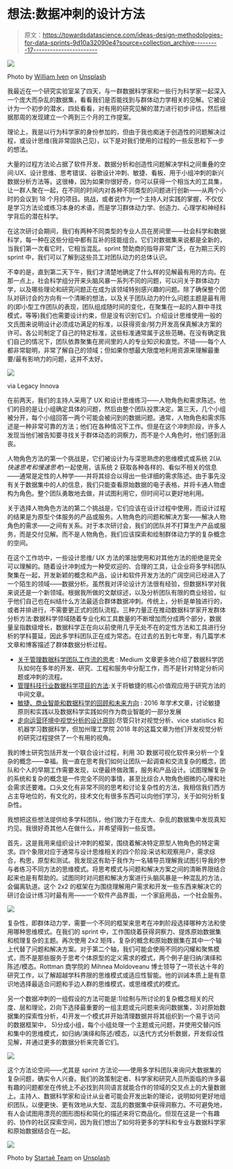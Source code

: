 # 想法:数据冲刺的设计方法

> 原文：<https://towardsdatascience.com/ideas-design-methodologies-for-data-sprints-9d10a32090e4?source=collection_archive---------17----------------------->

![](img/91f1b3696a7ac33857812dfa2a88bbd4.png)

Photo by [William Iven](https://unsplash.com/@firmbee?utm_source=medium&utm_medium=referral) on [Unsplash](https://unsplash.com?utm_source=medium&utm_medium=referral)

我最近在一个研究实验室呆了四天，与一群数据科学家和一些行为科学家一起深入一个庞大而杂乱的数据集，看看我们是否能找到与群体动力学相关的见解。它被设计为一个初步的潜水，四处看看，对有用的研究见解的潜力进行初步评估，然后根据那周的发现建立一个两到三个月的工作提案。

理论上，我是以行为科学家的身份参加的，但由于我也痴迷于创造性的问题解决过程，或设计思维(我非常固执己见)，以下是对我们使用的过程的一些反思和下一步的想法。

大量的过程方法论占据了软件开发、数据分析和创造性问题解决学科之间重叠的空间:UX、设计思维、思考错误、谷歌设计冲刺、敏捷、看板、用于小组冲刺的新兴数据分析方法等。这很棒，因为如果你很好奇，你可以获得一个相当大的工具集，让一群人聚在一起，在不同的时间内对各种不同类型的问题进行创新——从两个小时的会议到 18 个月的项目。挑战，或者说作为一个主持人对实践的掌握，不仅仅是学习方法论或练习本身的术语，而是学习群体动力学、创造力、心理学和神经科学背后的潜在科学。

在这次研讨会期间，我们有两种不同类型的专业人员在房间里——社会科学和数据科学，每一种在这些分组中都有互补的技能组合。它们对数据集来说都是全新的，当我们第一次看它时，它相当混乱。sprint 赞助商的指导非常广泛，在为期三天的 sprint 中，我们可以了解到这些员工对团队动力的总体认识。

不幸的是，直到第二天下午，我们才清楚地确定了什么样的见解最有用的方向。在那一点上，社会科学组分开来头脑风暴一系列不同的问题，可以问关于群体动力学，以及哪些理论和研究问题正在成为该领域特别感兴趣的问题。除了确保整个团队对研讨会的方向有一个清晰的想法，以及关于团队动力的什么问题主题是最有用的(即小型工作团队的表现，团队组成随时间的变化，在聚集在一起的人群中寻找模式，等等)我们也需要设计约束，但是没有识别它们。介绍设计思维使用一般的文氏图来说明设计必须成功满足的标准，以获得资金/努力开发高保真解决方案的许可。各公司制定了自己的特定标准，这些标准通常属于这些范畴。在没有确定我们自己的情况下，团队依靠聚集在房间里的人的专业知识和直觉。不错——每个人都非常聪明，非常了解自己的领域；但如果你想最大限度地利用资源来理解最重要/最有影响力的问题，这并不太好。

![](img/224da964ea3a8d47984fc1ccbdf34cf6.png)

via Legacy Innova

在前两天，我们的主持人采用了 UX 和设计思维练习——人物角色和需求陈述。他们的目的是让小组确定具体的问题，然后由整个团队投票决定。第三天，几个小组被分开，每个小组回答一两个可能会被问到的数据问题。通常，人物角色和需求陈述是一种非常可靠的方法；他们在各种情况下工作。但是在这个冲刺阶段，许多人发现当他们被告知要寻找关于群体动态的洞察力，而不是个人角色时，他们感到沮丧。

人物角色方法的第一个挑战是，它们被设计为与深思熟虑的思维模式或系统 2(从*快速思考和慢速思考*)一起使用，该系统 2 获取各种各样的、看似不相关的信息——通常是定性的人种学——并将其综合以得出一些详细的需求陈述。由于事先没有关于数据集中的人的信息，我们只能查看原始数据的电子表格，并将卡通人物虚构为角色。整个团队勇敢地去做，并试图利用它，但时间可以更好地利用。

关于选择人物角色方法的第二个挑战是，它们应该在设计过程中使用，而设计过程的结果是为原型个体服务的产品或服务。人物角色的问题和解决方案——解决人物角色的需求——之间有关系。对于本次研讨会，我们的团队并不打算生产产品或服务，而是交付见解。而不是人物角色，我们应该探索和绘制群体动力学的复杂概念的空间。

在这个工作坊中，一些设计思维/ UX 方法的笨拙使用和对其他方法的拒绝是完全可以理解的。随着设计冲刺成为一种受欢迎的、合理的工具，让企业将多学科团队聚集在一起，开发新颖的概念和产品，设计和软件开发方法的广阔空间已经进入了一个陌生的领域——数据分析。虽然我对评论设计方法很有经验，但数据科学对我来说还是一个新领域。根据我所做的文献综述，以及分析团队有限的商业经验，似乎他们自己也在纠结什么方法最适合群体数据冲刺。传统上，分析是单独进行的，或者并排进行，不需要更正式的团队流程。三种力量正在推动数据科学家开发群体分析方法:数据科学领域随着专业化和工具数量的不断增加而分成两个部分，数据量呈指数级增长，数据科学正在向以前使用几乎无处不在的定性方法和工具进行分析的学科蔓延，因此多学科团队正在成为常态。在过去的五到七年里，有几篇学术文章和博客描述了群体数据分析过程。

*   [关于管理数据科学团队工作流的思考](https://medium.com/@HarlanH/thoughts-on-managing-data-science-team-workstreams-and-a-shiny-app-f2b25549946f) : Medium 文章更多地介绍了数据科学团队如何在多年的开发、研究、工程和服务中分配工作，而不是针对特定分析问题或冲刺的流程。
*   [管理科技行业数据科学项目的方法](/data-science-agile-cycles-my-method-for-managing-data-science-projects-in-the-hi-tech-industry-b289e8a72818):关于将敏捷的核心价值观应用于研究方法的中间文章。
*   [敏捷、商业智能和数据科学的回顾和未来方向](https://www.sciencedirect.com/science/article/pii/S026840121630233X) : 2016 年学术文章，讨论敏捷原则和实践以及数据科学实践如何作为商业智能的一部分发展
*   [走向运营环境中视觉分析的设计原则](https://dl.acm.org/citation.cfm?id=3173712):尽管只针对视觉分析、vice statistics 和机器学习数据科学，但加州理工学院 2018 年的这篇文章为他们开发视觉分析的研究过程提供了一个有用的视角。

我的博士研究包括开发一个联合设计过程，利用 3D 数据可视化软件来分析一个复杂的概念——幸福。我一直在思考我们如何让团队一起调查和交流复杂的概念，团队和个人的早期工作需要发现，以便最终做政策，服务和产品设计。试图理解复杂的系统和复杂的概念是一件完全不同的事情，甚至比综合人物角色细微的心理和社会需求还要难。口头文化有非常不同的思考和讨论复杂性的方法，我相信我们西方占主导地位的，有文化的，技术文化有很多东西可以向他们学习，关于如何分析复杂性。

我想把这些想法提供给多学科团队，他们致力于在庞大、杂乱的数据集中发现真知灼见。我很好奇其他人在做什么，并希望得到一些反馈。

首先，这是我用来组织设计冲刺的框架，围绕着解决特定原型人物角色的特定需求。四个象限对应于通常与设计思维相关的四个阶段:采访和观察用户，需求综合，构思，原型和测试。我发现这有助于我作为一名辅导员理解我试图引导我的参与者练习不同方法的思维模式。将思考模式与问题和解决方案之间的清晰界限结合起来也是有帮助的。试图同时对问题和解决方案进行头脑风暴是一种混乱的方法，会偏离轨道。这个 2x2 的框架在为围绕理解用户需求和开发一些东西来解决它的研讨会设计练习时最有用——一个软件产品界面，一个家庭用品，一个社会服务。

![](img/ae63b3396234597af3f3d29b45987cee.png)

复杂性，即群体动力学，需要一个不同的框架来思考在冲刺阶段选择哪种方法和使用哪种思维模式。在我们的 sprint 中，工作围绕着获得洞察力、提炼原始数据集和梳理复杂的主题。再次使用 2x2 矩阵，复杂的概念和原始数据集在其中一个轴上代替了问题和解决方案。对于第二个轴，我们可能会使用不同的闪耀和聚焦模式，而不是那些服务于思考个体原型的定义需求的模式，两个例子是归纳/演绎和陈述/模态。Rottman 商学院的 Mihnea Moldoveanu 博士领导了一项长达十年的研究工作，以了解超越学科界限的思维模式或适应性智能。他的训诫本质上是有意识地选择最适合问题和手边人群的思维模式，或思维模式的模式。

另一个数据冲刺的一组假设的方法可能是:1)绘制与所讨论的复杂概念相关的尺度、层和理论，2)向下选择最重要的一组主题或元问题来询问数据集，3)对原始数据集的探索性分析，4)开发一个模式并开始清理数据并将其组织到一个易于访问的数据框架中， 5)分成小组，每个小组处理一个主题或元问题，并使用交替闪烁和集中的思维模式，如归纳/演绎和陈述/模态，以迭代方式分析数据，开发假设性见解，并通过更多的数据分析来完善它们。

![](img/957ef66bdad3488db15b137b83ff22ab.png)

这个方法论空间——尤其是 sprint 方法论——使用多学科团队来询问大数据集的复杂问题，确实令人兴奋。我们的政策制定者、科学家和研究人员所面临的许多最有趣的问题都坐在传统上不必找到共同语言就能合作的领域的交叉点上的大量数据上。主持人、数据科学家和设计从业者可能会开发出新的理论，说明如何更好地组织团队，以便更快、更有效地从大型、混乱的数据集中获得洞察力。不可避免地，有人会试图用漂亮的图形图标和简化的描述来将它商品化。但现在这是一个有趣的、协作的社区探索空间，因为我们想出了如何将更多的学科和专业与数据科学家和原始数据结合在一起。

![](img/15e49544e20cc3c54cda3bfaab6c951f.png)

Photo by [Startaê Team](https://unsplash.com/@startaeteam?utm_source=medium&utm_medium=referral) on [Unsplash](https://unsplash.com?utm_source=medium&utm_medium=referral)